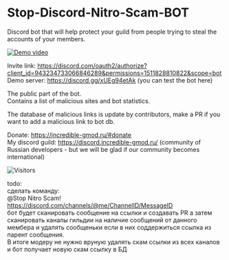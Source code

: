 # Stop-Discord-Nitro-Scam-BOT
Discord bot that will help protect your guild from people trying to steal the accounts of your members.  
  
[![Demo video](https://raw.githubusercontent.com/Be1zebub/Stop-Discord-Nitro-Scam-BOT/main/thumb.jpg)](https://youtu.be/H-cNweikxjY)  
  
Invite link: https://discord.com/oauth2/authorize?client_id=943234733066846289&permissions=1511828810822&scope=bot  
Demo server: https://discord.gg/xUEg94etAk (you can test the bot here)  
  
The public part of the bot.  
Contains a list of malicious sites and bot statistics.  
  
The database of malicious links is update by contributors, make a PR if you want to add a malicious link to bot db.  
  
Donate: https://incredible-gmod.ru/#donate  
My discord guild: https://discord.incredible-gmod.ru/ (community of Russian developers - but we will be glad if our community becomes international)  
  
<img alt="Visitors" src="https://visitor-badge.laobi.icu/badge?page_id=Be1zebub.Stop-Discord-Nitro-Scam-BOT"/>  
  
  
todo:  
сделать команду:  
@Stop Nitro Scam! https://discord.com/channels/@me/ChannelID/MessageID  
бот будет сканировать сообщение на ссылки и создавать PR а затем сканировать каналы гильдии на наличие сообщений от данного мембера и удалять сообщеньки если в них соддержиться ссылка из парент сообщения.  
В итоге модеру не нужно вруную удалять скам ссылки из всех каналов и бот получает новую скам ссылку в БД
